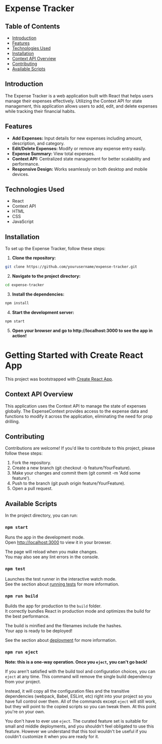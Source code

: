 # Expense Tracker

## Table of Contents
- [Introduction](#introduction)
- [Features](#features)
- [Technologies Used](#technologies-used)
- [Installation](#installation)
- [Context API Overview](#context-api-overview)
- [Contributing](#contributing)
- [Available Scripts](#available-scripts)

## Introduction

The Expense Tracker is a web application built with React that helps users manage their expenses effectively. Utilizing the Context API for state management, this application allows users to add, edit, and delete expenses while tracking their financial habits.

## Features

- **Add Expenses:** Input details for new expenses including amount, description, and category.
- **Edit/Delete Expenses:** Modify or remove any expense entry easily.
- **Expense Summary:** View total expenses.
- **Context API:** Centralized state management for better scalability and performance.
- **Responsive Design:** Works seamlessly on both desktop and mobile devices.

## Technologies Used

- React
- Context API
- HTML
- CSS
- JavaScript

## Installation

To set up the Expense Tracker, follow these steps:

1. **Clone the repository:**
```bash
git clone https://github.com/yourusername/expense-tracker.git
```
2. **Navigate to the project directory:**

```bash
cd expense-tracker
```
3. **Install the dependencies:**

```bash
npm install
```

4. **Start the development server:**

```bash
npm start
```

5. **Open your browser and go to http://localhost:3000 to see the app in action!**












# Getting Started with Create React App

This project was bootstrapped with [Create React App](https://github.com/facebook/create-react-app).

## Context API Overview

This application uses the Context API to manage the state of expenses globally. The ExpenseContext provides access to the expense data and functions to modify it across the application, eliminating the need for prop drilling.


## Contributing
Contributions are welcome! If you'd like to contribute to this project, please follow these steps:

1. Fork the repository.
2. Create a new branch (git checkout -b feature/YourFeature).
3. Make your changes and commit them (git commit -m 'Add some feature').
4. Push to the branch (git push origin feature/YourFeature).
5. Open a pull request.


## Available Scripts

In the project directory, you can run:

### `npm start`

Runs the app in the development mode.\
Open [http://localhost:3000](http://localhost:3000) to view it in your browser.

The page will reload when you make changes.\
You may also see any lint errors in the console.

### `npm test`

Launches the test runner in the interactive watch mode.\
See the section about [running tests](https://facebook.github.io/create-react-app/docs/running-tests) for more information.

### `npm run build`

Builds the app for production to the `build` folder.\
It correctly bundles React in production mode and optimizes the build for the best performance.

The build is minified and the filenames include the hashes.\
Your app is ready to be deployed!

See the section about [deployment](https://facebook.github.io/create-react-app/docs/deployment) for more information.

### `npm run eject`

**Note: this is a one-way operation. Once you `eject`, you can't go back!**

If you aren't satisfied with the build tool and configuration choices, you can `eject` at any time. This command will remove the single build dependency from your project.

Instead, it will copy all the configuration files and the transitive dependencies (webpack, Babel, ESLint, etc) right into your project so you have full control over them. All of the commands except `eject` will still work, but they will point to the copied scripts so you can tweak them. At this point you're on your own.

You don't have to ever use `eject`. The curated feature set is suitable for small and middle deployments, and you shouldn't feel obligated to use this feature. However we understand that this tool wouldn't be useful if you couldn't customize it when you are ready for it.
